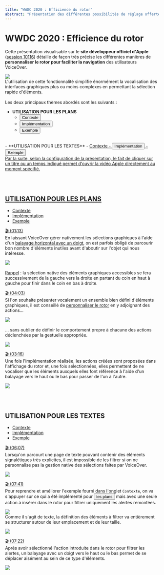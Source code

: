 ```yaml
---
title: "WWDC 2020 : Efficience du rotor"
abstract: "Présentation des différentes possibilités de réglage offertes par le rotor sur iOS"
---
```


# WWDC 2020 : Efficience du rotor    

Cette présentation visualisable sur le **site développeur officiel d'<span lang="en">Apple</span>** ([session 10116](https://developer.apple.com/videos/play/wwdc2020/10116/)) détaille de façon très précise les différentes manières de **personnaliser le rotor pour faciliter la navigation** des utilisateurs <span lang="en">VoiceOver</span>.

![](../../../../images/iOSdev/wwdc20-116.png)
</br>L'utilisation de cette fonctionnalité simplifie énormément la vocalisation des interfaces graphiques plus ou moins complexes en permettant la sélection rapide d'éléments.
</br></br>Les deux principaux thèmes abordés sont les suivants&nbsp;:

- **UTILISATION POUR LES PLANS**
    - <button class="btn btn-link" onclick="tabPanelFocus('ContextForMaps_tab','utilisation-pour-les-plans')">Contexte</button>
    - <button class="btn btn-link" onclick="tabPanelFocus('ImplementationForMaps_tab','utilisation-pour-les-plans')">Implémentation</button>
    - <button class="btn btn-link" onclick="tabPanelFocus('FinalAppForMaps_tab','utilisation-pour-les-plans')">Exemple</button>
<br>
- **UTILISATION POUR LES TEXTES**
    - <a role="button"  style="text-decoration: underline" onclick="tabPanelFocus('ContextForText_tab','utilisation-pour-les-textes')">Contexte</button>
    - <button class="btn btn-link" onclick="tabPanelFocus('ImplementationForText_tab','utilisation-pour-les-textes')">Implémentation</button>
    - <button class="btn btn-link" onclick="tabPanelFocus('FinalAppForText_tab','utilisation-pour-les-textes')">Exemple</button>

</br>
Par la suite, selon la configuration de la présentation, le fait de cliquer sur un titre ou un temps indiqué permet d'ouvrir la vidéo <span lang="en">Apple</span> directement au moment spécifié.

<br><br>
## UTILISATION POUR LES PLANS
<ul class="nav nav-tabs" role="tablist">
    <li class="nav-item" role="presentation">
        <a class="nav-link active"
           data-bs-toggle="tab" 
           href="#ContextForMaps"
           id="ContextForMaps_tab"
           role="tab" 
           aria-selected="true">Contexte</a>
    </li>
    <li class="nav-item" role="presentation">
        <a class="nav-link" 
           data-bs-toggle="tab" 
           href="#ImplementationForMaps"
           id="ImplementationForMaps_tab"
           role="tab" 
           aria-selected="false">Implémentation</a>
    </li>
    <li class="nav-item" role="presentation">
        <a class="nav-link" 
           data-bs-toggle="tab" 
           href="#FinalAppForMaps"
           id="FinalAppForMaps_tab"
           role="tab" 
           aria-selected="false">Exemple</a>
    </li>
</ul>

<div class="tab-content">
<div class="tab-pane show active" id="ContextForMaps" role="tabpanel">

<a alt="Lien vers l'extrait vidéo au temps indiqué." href="https://developer.apple.com/videos/play/wwdc2020/10116/?time=73">🎬 (01:13)</a>
</br>En laissant <span lang="en">VoiceOver</span> gérer nativement les sélections graphiques à l'aide d'un <a href="../../../voiceover/#gestes-de-bases" style="text-decoration: underline;">balayage horizontal avec un doigt</a>, on est parfois obligé de parcourir bon nombre d'éléments inutiles avant d'aboutir sur l'objet qui nous intéresse.

![](../../../../images/iOSdev/wwdc20-116-CustomRotorForPlans_Context.png)
</br></br><a style="text-decoration: underline;">Rappel</a> : la sélection native des éléments graphiques accessibles se fera successivement de la gauche vers la droite en partant du coin en haut à gauche pour finir dans le coin en bas à droite.
</div>

<div class="tab-pane" id="ImplementationForMaps" role="tabpanel">

<a alt="Lien vers l'extrait vidéo au temps indiqué." href="https://developer.apple.com/videos/play/wwdc2020/10116/?time=243">🎬 (04:03)</a>
</br>Si l'on souhaite présenter vocalement un ensemble bien défini d'éléments graphiques, il est conseillé de <a href="../../../developpement/#rotor-personnalise" style="text-decoration: underline;">personnaliser le rotor</a> en y adjoignant des actions...

![](../../../../images/iOSdev/wwdc20-116-CustomRotorForPlans_Implementation_1.png)
</br></br>... sans oublier de définir le comportement propre à chacune des actions déclenchées par la gestuelle appropriée.

![](../../../../images/iOSdev/wwdc20-116-CustomRotorForPlans_Implementation_2.png)
</div>

<div class="tab-pane" id="FinalAppForMaps" role="tabpanel" >

<a alt="Lien vers l'extrait vidéo au temps indiqué." href="https://developer.apple.com/videos/play/wwdc2020/10116/?time=196">🎬 (03:16)</a>
</br>Une fois l'implémentation réalisée, les actions créées sont proposées dans l'affichage du rotor et, une fois sélectionnées, elles permettent de ne vocaliser que les éléments auxquels elles font référence à l'aide d'un balayage vers le haut ou le bas pour passer de l'un à l'autre.

![](../../../../images/iOSdev/wwdc20-116-CustomRotorForPlans_FinalApp.png)
</div>
</div>

<br><br>
## UTILISATION POUR LES TEXTES
<ul class="nav nav-tabs" role="tablist">
    <li class="nav-item" role="presentation">
        <a class="nav-link active"
           data-bs-toggle="tab" 
           href="#ContextForText"
           id="ContextForText_tab"
           role="tab" 
           aria-selected="true">Contexte</a>
    </li>
    <li class="nav-item" role="presentation">
        <a class="nav-link" 
           data-bs-toggle="tab" 
           href="#ImplementationForText"
           id="ImplementationForText_tab"
           role="tab" 
           aria-selected="false">Implémentation</a>
    </li>
    <li class="nav-item" role="presentation">
        <a class="nav-link" 
           data-bs-toggle="tab" 
           href="#FinalAppForText"
           id="FinalAppForText_tab"
           role="tab" 
           aria-selected="false">Exemple</a>
    </li>
</ul>

<div class="tab-content">
<div class="tab-pane show active" id="ContextForText" role="tabpanel">

<a alt="Lien vers l'extrait vidéo au temps indiqué." href="https://developer.apple.com/videos/play/wwdc2020/10116/?time=367">🎬 (06:07)</a>
</br>Lorsqu'on parcourt une page de texte pouvant contenir des éléments signalétiques très explicites, il est impossible de les filtrer si on ne personnalise pas la gestion native des sélections faites par <span lang="en">VoiceOver</span>.

![](../../../../images/iOSdev/wwdc20-116-CustomRotorForText_Context.png)
</div>

<div class="tab-pane" id="ImplementationForText" role="tabpanel">

<a alt="Lien vers l'extrait vidéo au temps indiqué." href="https://developer.apple.com/videos/play/wwdc2020/10116/?time=461">🎬 (07:41)</a>
</br>Pour reprendre et améliorer l'exemple fourni dans l'onglet `Contexte`, on va s'appuyer sur ce qui a été implémenté pour <button class="btn btn-link" onclick="tabPanelFocus('ImplementationForMaps_tab','utilisation-pour-les-plans')">les plans</button> mais avec une seule action à insérer dans le rotor pour filtrer uniquement les alertes remontées. 

![](../../../../images/iOSdev/wwdc20-116-CustomRotorForText_Implementation_1.png)
</br>Comme il s'agit de texte, la définition des éléments à filtrer va entièrement se structurer autour de leur emplacement et de leur taille.

![](../../../../images/iOSdev/wwdc20-116-CustomRotorForText_Implementation_2.png)
</div>

<div class="tab-pane" id="FinalAppForText" role="tabpanel" >

<a alt="Lien vers l'extrait vidéo au temps indiqué." href="https://developer.apple.com/videos/play/wwdc2020/10116/?time=442">🎬 (07:22)</a>
</br>Après avoir sélectionné l'action introduite dans le rotor pour filtrer les alertes, un balayage avec un doigt vers le haut ou le bas permet de se déplacer aisément au sein de ce type d'éléments.

![](../../../../images/iOSdev/wwdc20-116-CustomRotorForText_FinalApp.png)
</div>
</div>

</br></br></br>
